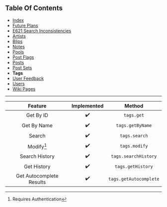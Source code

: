 ## Table Of Contents
- [Index](README.md)
- [Future Plans](FuturePlans.md)
- [E621 Search Inconsistencies](E621SearchInconsistencies.md)
- [Artists](Artists.md)
- [Blips](Blips.md)
- [Notes](Notes.md)
- [Pools](Pools.md)
- [Post Flags](PostFlags.md)
- [Posts](Posts.md)
- [Post Sets](PostSets.md)
- **Tags**
- [User Feedback](UserFeedback.md)
- [Users](Users.md)
- [Wiki Pages](WikiPages.md)

<hr>

|          Feature         | Implemented |         Method         |
|:------------------------:|:-----------:|:----------------------:|
|         Get By ID        |      ✔️      |       `tags.get`       |
|        Get By Name       |      ✔️      |    `tags.getByName`    |
|          Search          |      ✔️      |      `tags.search`     |
|        Modify[^1]        |      ✔️      |      `tags.modify`     |
|      Search History      |      ✔️      |  `tags.searchHistory`  |
|        Get History       |      ✔️      |    `tags.getHistory`   |
| Get Autocomplete Results |      ✔️      | `tags.getAutocomplete` |

[^1]: Requires Authentication
[^2]: Requires Privileged
[^3]: Requires Janitor
[^4]: Requires Moderator
[^5]: Requires Admin
